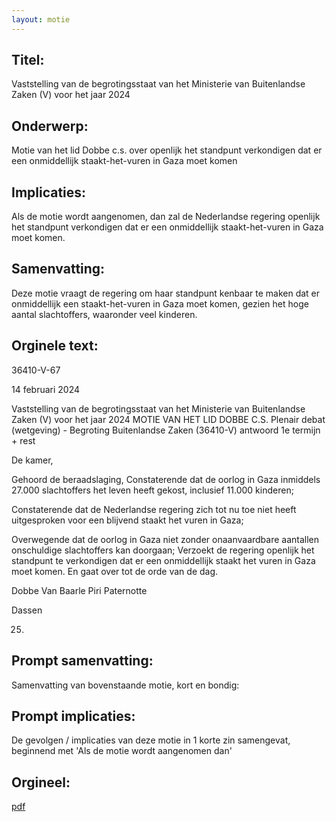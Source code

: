```yaml
---
layout: motie
---
```

## Titel:
Vaststelling van de begrotingsstaat van het Ministerie van Buitenlandse Zaken (V) voor het jaar 2024
## Onderwerp:
Motie van het lid Dobbe c.s. over openlijk het standpunt verkondigen dat er een onmiddellijk staakt-het-vuren in Gaza moet komen
## Implicaties:
Als de motie wordt aangenomen, dan zal de Nederlandse regering openlijk het standpunt verkondigen dat er een onmiddellijk staakt-het-vuren in Gaza moet komen.
## Samenvatting:
Deze motie vraagt de regering om haar standpunt kenbaar te maken dat er onmiddellijk een staakt-het-vuren in Gaza moet komen, gezien het hoge aantal slachtoffers, waaronder veel kinderen.
## Orginele text:


36410-V-67

14 februari 2024

Vaststelling van de begrotingsstaat van het Ministerie van Buitenlandse Zaken (V) voor het jaar 2024
MOTIE VAN HET LID DOBBE C.S.
Plenair debat (wetgeving) - Begroting Buitenlandse Zaken (36410-V) antwoord 1e termijn + rest

De kamer,

Gehoord de beraadslaging,
Constaterende dat de oorlog in Gaza inmiddels 27.000 slachtoffers het leven
heeft gekost, inclusief 11.000 kinderen;

Constaterende dat de Nederlandse regering zich tot nu toe niet heeft
uitgesproken voor een blijvend staakt het vuren in Gaza;

Overwegende dat de oorlog in Gaza niet zonder onaanvaardbare aantallen
onschuldige slachtoffers kan doorgaan;
Verzoekt de regering openlijk het standpunt te verkondigen dat er een
onmiddellijk staakt het vuren in Gaza moet komen.
En gaat over tot de orde van de dag.

Dobbe
Van Baarle
Piri
Paternotte

Dassen

25)


## Prompt samenvatting:
Samenvatting van bovenstaande motie, kort en bondig:


## Prompt implicaties:
De gevolgen / implicaties van deze motie in 1 korte zin samengevat, beginnend met 'Als de motie wordt aangenomen dan' 

## Orgineel:
[pdf](https://gegevensmagazijn.tweedekamer.nl/OData/v4/2.0/Document(b8e86079-1575-44c3-a1da-3135550d0d72)/resource)
